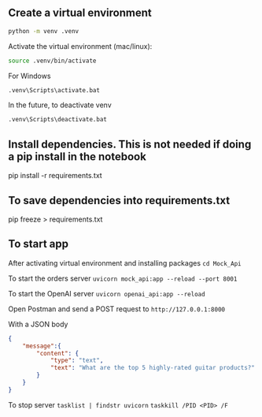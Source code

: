 ## Create a virtual environment

```bash
python -m venv .venv
```

Activate the virtual environment (mac/linux):

```bash
source .venv/bin/activate
```

For Windows
```bash
.venv\Scripts\activate.bat
```

In the future, to deactivate venv
```bash
.venv\Scripts\deactivate.bat 
```

## Install dependencies. This is not needed if doing a pip install in the notebook
pip install -r requirements.txt

## To save dependencies into requirements.txt
pip freeze > requirements.txt


## To start app
After activating virtual environment and installing packages 
`cd Mock_Api`

To start the orders server
`uvicorn mock_api:app --reload --port 8001`

To start the OpenAI server
`uvicorn openai_api:app --reload`

Open Postman and send a POST request to 
`http://127.0.0.1:8000`

With a JSON body
```json 
{
    "message":{
        "content": {
            "type": "text",
            "text": "What are the top 5 highly-rated guitar products?"
        }
    }
}
```

To stop server
`tasklist | findstr uvicorn`
`taskkill /PID <PID> /F`